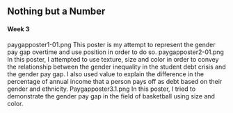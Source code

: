 ## Nothing but a Number
#### Week 3
paygapposter1-01.png
This poster is my attempt to represent the gender pay gap overtime and use position in order to do so. 
paygapposter2-01.png
In this poster, I attempted to use texture, size and color in order to convey the relationship between the gender inequality in the student debt crisis and the gender pay gap. I also used value to explain the difference in the percentage of annual income that a person pays off as debt based on their gender and ethnicity.
Paygapposter3.1.png
In this poster, I tried to demonstrate the gender pay gap in the field of basketball using size and color.